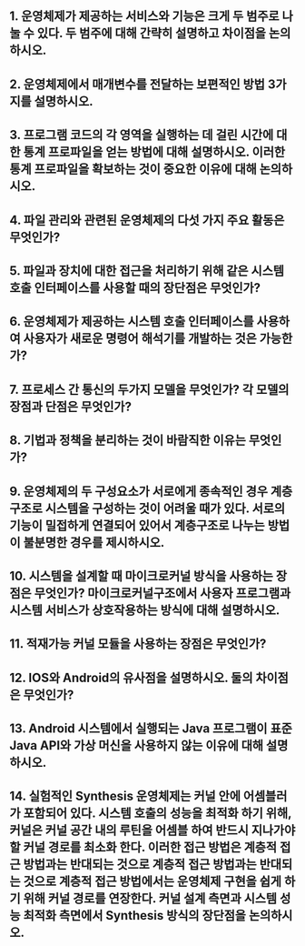 
## 1.  운영체제가 제공하는 서비스와 기능은 크게 두 범주로 나눌 수 있다. 두 범주에 대해 간략히 설명하고 차이점을 논의하시오. 

## 2. 운영체제에서 매개변수를 전달하는 보편적인 방법 3가지를 설명하시오. 

## 3. 프로그램 코드의 각 영역을 실행하는 데 걸린 시간에 대한 통계 프로파일을 얻는 방법에 대해 설명하시오. 이러한 통계 프로파일을 확보하는 것이 중요한 이유에 대해 논의하시오. 

## 4. 파일 관리와 관련된 운영체제의 다섯 가지 주요 활동은 무엇인가? 

## 5. 파일과 장치에 대한 접근을 처리하기 위해 같은 시스템 호출 인터페이스를 사용할 때의 장단점은 무엇인가? 

## 6. 운영체제가 제공하는 시스템 호출 인터페이스를 사용하여 사용자가 새로운 명령어 해석기를 개발하는 것은 가능한가?

## 7. 프로세스 간 통신의 두가지 모델을 무엇인가? 각 모델의 장점과 단점은 무엇인가? 

## 8. 기법과 정책을 분리하는 것이 바람직한 이유는 무엇인가? 

## 9. 운영체제의 두 구성요소가 서로에게 종속적인 경우 계층구조로 시스템을 구성하는 것이 어려울 때가 있다. 서로의 기능이 밀접하게 연결되어 있어서 계층구조로 나누는 방법이 불분명한 경우를 제시하시오. 

## 10. 시스템을 설계할 때 마이크로커널 방식을 사용하는 장점은 무엇인가? 마이크로커널구조에서 사용자 프로그램과 시스템 서비스가 상호작용하는 방식에 대해 설명하시오. 

## 11. 적재가능 커널 모듈을 사용하는 장점은 무엇인가? 

## 12. IOS와 Android의 유사점을 설명하시오. 둘의 차이점은 무엇인가? 

## 13. Android 시스템에서 실행되는 Java 프로그램이 표준 Java API와 가상 머신을 사용하지 않는 이유에 대해 설명하시오. 

## 14. 실험적인 Synthesis 운영체제는 커널 안에 어셈블러가 포함되어 있다. 시스템 호출의 성능을 최적화 하기 위해, 커널은 커널 공간 내의 루틴을 어셈블 하여 반드시 지나가야 할 커널 경로를 최소화 한다. 이러한 접근 방법은 계층적 접근 방법과는 반대되는 것으로 계층적 접근 방법과는 반대되는 것으로 계층적 접근 방법에서는 운영체제 구현을 쉽게 하기 위해 커널 경로를 연장한다. 커널 설계 측면과 시스템 성능 최적화 측면에서 Synthesis 방식의 장단점을 논의하시오. 


